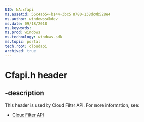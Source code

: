 ```yaml
---
UID: NA:cfapi
ms.assetid: 56c4ab54-b144-3bc5-8780-138dc8b528e4
ms.author: windowssdkdev
ms.date: 09/18/2018
ms.keywords: 
ms.prod: windows
ms.technology: windows-sdk
ms.topic: portal
tech.root: cloudapi
archived: true
---
```


# Cfapi.h header


## -description


This header is used by Cloud Filter API. For more information, see:

- [Cloud Filter API](../_cloudapi)
